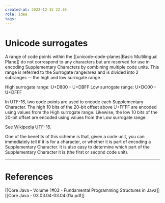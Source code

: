 ```yaml
---
created-at: 2022-12-15 22:30
role: idea
tags: 
---
```


# Unicode surrogates

A range of code points within the [[unicode-code-planes|Basic Multilingual Plane]] do not correspond to any characters but are reserved for use in encoding Supplementary Characters by combining multiple code units. This range is referred to the Surrogate range/area and is divided into 2 subranges -- the high and low surrogate range.

High surrogate range: U+D800 - U+DBFF
Low surrogate range: U+DC00 - U+DFFF

In UTF-16, two code points are used to encode each Supplementary Character. The high 10 bits of the 20-bit offset above U+FFFF are encoded using values from the High surrogate range. Likewise, the low 10 bits of the 20-bit offset are encoded using values from the Low surrogate range.

See [Wikipedia UTF-16](https://en.wikipedia.org/wiki/UTF-16).

One of the benefits of this scheme is that, given a code unit, you can immediately tell if it is for a character, or whether it is part of encoding a Supplementary Character. It is also easy to determine which part of the Supplementary Character it is (the first or second code unit).

---
# References

[[Core Java - Volume 1#03 - Fundamental Programming Structures in Java]]
[[Core Java - 03.03.04-03.04.01a.pdf]]